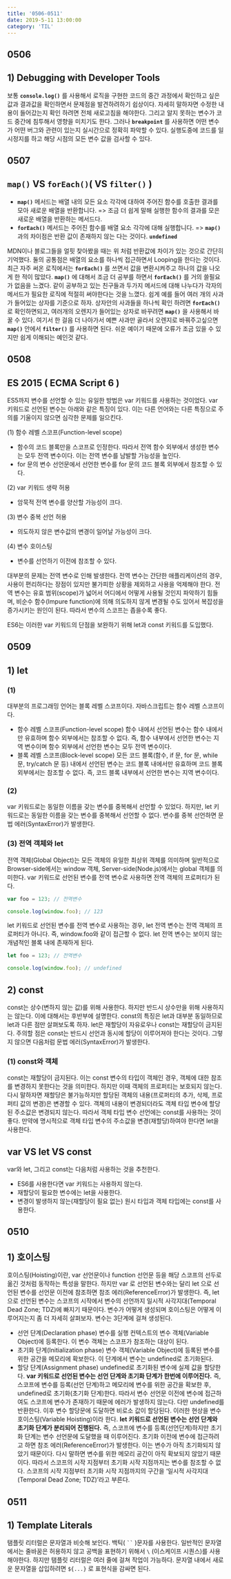 ```yaml
---
title: '0506-0511'
date: 2019-5-11 13:00:00
category: 'TIL'
---
```

## 0506
## 1) Debugging with Developer Tools
 보통 **`console.log()`** 를 사용해서 로직을 구현한 코드의 중간 과정에서 확인하고 싶은 값과 결과값을 확인하면서 문제점을 발견하려하기 쉽상이다. 자세히 말하자면 수정한 내용이 들어갔는지 확인 하려면 전체 새로고침을 해야한다. 그리고 알지 못하는 변수가 코드 중간에 침투해서 영향을 미치기도 한다. 그러나 **`breakpoint`** 를 사용하면 어떤 변수가 어떤 버그와 관련이 있는지 실시간으로 정확히 파악할 수 있다. 실행도중에 코드를 일시정지를 하고 해당 시점의 모든 변수 값을 검사할 수 있다. 
## 0507
## `map()` VS `forEach()`( VS `filter()` )
- **`map()`** 메서드는 배열 내의 모든 요소 각각에 대하여 주어진 함수를 호출한 결과를 모아 새로운 배열을 반환합니다. 
=> 조금 더 쉽게 말해 실행한 함수의 결과를 모은 새로운 배열을 반환하는 메서드다.
- **`forEach()`** 메서드는 주어진 함수를 배열 요소 각각에 대해 실행합니다.
=> **`map()`** 과의 차이점은 반환 값이 존재하지 않는 다는 것이다.  **`undefined`**

 MDN이나 블로그들을 얼핏 찾아봤을 때는 위 처럼 반환값에 차이가 있는 것으로 간단히 기억했다. 둘의 공통점은 배열의 요소를 하나씩 접근하면서 Looping을 한다는 것이다. 최근 자주 써온 로직에서는 **`forEach()`** 를 쓰면서 값을 변환시켜주고 하나의 값을 나오게 한 적이 많았다. **`map()`** 에 대해서 조금 더 공부를 하면서  **`forEach()`** 를 거의 쓸필요가 없음을 느겼다. 같이 공부하고 있는 친구들과 두가지 메서드에 대해 나누다가 각자의 메서드가 필요한 로직에 적절히 써야한다는 것을 느꼈다.
 쉽게 예를 들어 여러 개의 사과가 들어있는 상자를 기준으로 하자. 상자안의 사과들을 하나씩 확인 하려면 **`forEach()`** 로 확인하면되고, 여러개의 오렌지가 들어있는 상자로 바꾸려면 **`map()`** 을 사용해서 바꿀 수 있다. 여기서 한 걸음 더 나아가서 예쁜 사과만 골라서 오렌지로 바꿔주고싶으면 **`map()`** 안에서 **`filter()`** 를 사용하면 된다. 쉬운 예이기 때문에 오류가 조금 있을 수 있지만 쉽게 이해되는 예인것 같다.
## 0508
## ES 2015 ( ECMA Script 6 )
ES5까지 변수를 선언할 수 있는 유일한 방법은 var 키워드를 사용하는 것이었다. var 키워드로 선언된 변수는 아래와 같은 특징이 있다. 이는 다른 언어와는 다른 특징으로 주의를 기울이지 않으면 심각한 문제를 일으킨다.

(1) 함수 레벨 스코프(Function-level scope)
- 함수의 코드 블록만을 스코프로 인정한다. 따라서 전역 함수 외부에서 생성한 변수는 모두 전역 변수이다. 이는 전역 변수를 남발할 가능성을 높인다.
- for 문의 변수 선언문에서 선언한 변수를 for 문의 코드 블록 외부에서 참조할 수 있다.

(2) var 키워드 생략 허용
- 암묵적 전역 변수를 양산할 가능성이 크다.

(3) 변수 중복 선언 허용
- 의도하지 않은 변수값의 변경이 일어날 가능성이 크다.

(4) 변수 호이스팅
- 변수를 선언하기 이전에 참조할 수 있다.

대부분의 문제는 전역 변수로 인해 발생한다. 전역 변수는 간단한 애플리케이션의 경우, 사용이 편리하다는 장점이 있지만 불가피한 상황을 제외하고 사용을 억제해야 한다. 전역 변수는 유효 범위(scope)가 넓어서 어디에서 어떻게 사용될 것인지 파악하기 힘들며, 비순수 함수(Impure function)에 의해 의도하지 않게 변경될 수도 있어서 복잡성을 증가시키는 원인이 된다. 따라서 변수의 스코프는 좁을수록 좋다.

ES6는 이러한 var 키워드의 단점을 보완하기 위해 let과 const 키워드를 도입했다.
## 0509
## 1) let
### (1) 
대부분의 프로그래밍 언어는 블록 레벨 스코프이다. 자바스크립트는 함수 레벨 스코프이다. 
- 함수 레벨 스코프(Function-level scope)
함수 내에서 선언된 변수는 함수 내에서만 유효하며 함수 외부에서는 참조할 수 없다. 즉, 함수 내부에서 선언한 변수는 지역 변수이며 함수 외부에서 선언한 변수는 모두 전역 변수이다.
- 블록 레벨 스코프(Block-level scope)
모든 코드 블록(함수, if 문, for 문, while 문, try/catch 문 등) 내에서 선언된 변수는 코드 블록 내에서만 유효하며 코드 블록 외부에서는 참조할 수 없다. 즉, 코드 블록 내부에서 선언한 변수는 지역 변수이다.
### (2)
var 키워드로는 동일한 이름을 갖는 변수를 중복해서 선언할 수 있었다. 하지만, let 키워드로는 동일한 이름을 갖는 변수를 중복해서 선언할 수 없다. 변수를 중복 선언하면 문법 에러(SyntaxError)가 발생한다.
### (3) 전역 객체와 let
전역 객체(Global Object)는 모든 객체의 유일한 최상위 객체를 의미하며 일반적으로 Browser-side에서는 window 객체, Server-side(Node.js)에서는 global 객체를 의미한다. var 키워드로 선언된 변수를 전역 변수로 사용하면 전역 객체의 프로퍼티가 된다.
```js
var foo = 123; // 전역변수

console.log(window.foo); // 123
```
let 키워드로 선언된 변수를 전역 변수로 사용하는 경우, let 전역 변수는 전역 객체의 프로퍼티가 아니다. 즉, window.foo와 같이 접근할 수 없다. let 전역 변수는 보이지 않는 개념적인 블록 내에 존재하게 된다.
```js
let foo = 123; // 전역변수

console.log(window.foo); // undefined
```
## 2) const
const는 상수(변하지 않는 값)를 위해 사용한다. 하지만 반드시 상수만을 위해 사용하지는 않는다. 이에 대해서는 후반부에 설명한다. const의 특징은 let과 대부분 동일하므로 let과 다른 점만 살펴보도록 하자. let은 재할당이 자유로우나 const는 재할당이 금지된다. 주의할 점은 const는 반드시 선언과 동시에 할당이 이루어져야 한다는 것이다. 그렇지 않으면 다음처럼 문법 에러(SyntaxError)가 발생한다.
### (1) const와 객체
const는 재할당이 금지된다. 이는 const 변수의 타입이 객체인 경우, 객체에 대한 참조를 변경하지 못한다는 것을 의미한다. 하지만 이때 객체의 프로퍼티는 보호되지 않는다. 다시 말하자면 재할당은 불가능하지만 할당된 객체의 내용(프로퍼티의 추가, 삭제, 프로퍼티 값의 변경)은 변경할 수 있다.
객체의 내용이 변경되더라도 객체 타입 변수에 할당된 주소값은 변경되지 않는다. 따라서 객체 타입 변수 선언에는 const를 사용하는 것이 좋다. 만약에 명시적으로 객체 타입 변수의 주소값을 변경(재할당)하여야 한다면 let을 사용한다.
## var VS let VS const
var와 let, 그리고 const는 다음처럼 사용하는 것을 추천한다.
- ES6를 사용한다면 var 키워드는 사용하지 않는다.
- 재할당이 필요한 변수에는 let을 사용한다.
- 변경이 발생하지 않는(재할당이 필요 없는) 원시 타입과 객체 타입에는 const를 사용한다.
## 0510
## 1) 호이스팅
호이스팅(Hoisting)이란, var 선언문이나 function 선언문 등을 해당 스코프의 선두로 옮긴 것처럼 동작하는 특성을 말한다. 하지만 var 로 선언된 변수와는 달리 let 으로 선언된 변수를 선언문 이전에 참조하면 참조 에러(ReferenceError)가 발생한다. 즉, let 으로 선언된 변수는 스코프의 시작에서 변수의 선언까지 일시적 사각지대(Temporal Dead Zone; TDZ)에 빠지기 때문이다.
 변수가 어떻게 생성되며 호이스팅은 어떻게 이루어지는지 좀 더 자세히 살펴보자. 변수는 3단계에 걸쳐 생성된다.
- 선언 단계(Declaration phase)
변수를 실행 컨텍스트의 변수 객체(Variable Object)에 등록한다. 이 변수 객체는 스코프가 참조하는 대상이 된다.
- 초기화 단계(Initialization phase)
변수 객체(Variable Object)에 등록된 변수를 위한 공간을 메모리에 확보한다. 이 단계에서 변수는 undefined로 초기화된다.
- 할당 단계(Assignment phase)
undefined로 초기화된 변수에 실제 값을 할당한다.
**var 키워드로 선언된 변수는 선언 단계와 초기화 단계가 한번에 이루어진다.** 즉, 스코프에 변수를 등록(선언 단계)하고 메모리에 변수를 위한 공간을 확보한 후, undefined로 초기화(초기화 단계)한다. 따라서 변수 선언문 이전에 변수에 접근하여도 스코프에 변수가 존재하기 때문에 에러가 발생하지 않는다. 다만 undefined를 반환한다. 이후 변수 할당문에 도달하면 비로소 값이 할당된다. 이러한 현상을 변수 호이스팅(Variable Hoisting)이라 한다.
**let 키워드로 선언된 변수는 선언 단계와 초기화 단계가 분리되어 진행된다.** 즉, 스코프에 변수를 등록(선언단계)하지만 초기화 단계는 변수 선언문에 도달했을 때 이루어진다. 초기화 이전에 변수에 접근하려고 하면 참조 에러(ReferenceError)가 발생한다. 이는 변수가 아직 초기화되지 않았기 때문이다. 다시 말하면 변수를 위한 메모리 공간이 아직 확보되지 않았기 때문이다. 따라서 스코프의 시작 지점부터 초기화 시작 지점까지는 변수를 참조할 수 없다. 스코프의 시작 지점부터 초기화 시작 지점까지의 구간을 ‘일시적 사각지대(Temporal Dead Zone; TDZ)’라고 부른다.
## 0511
## 1) Template Literals
탬플릿 리터럴은 문자열과 비슷해 보인다. 백틱( ` `` ` )문자를 사용한다. 일반적인 문자열에서는  줄바꿈은 허용하지 않고 공백을 표현하기 위해서 `\` (이스케이프 시퀀스)를 사용해야한다. 하지만 탬플릿 리터럴은 여러 줄에 걸쳐 작업이 가능하다. 
문자열 내에서 새로운 문자열을 삽입하려면 `${...}` 로 표현식을 감싸면 된다.